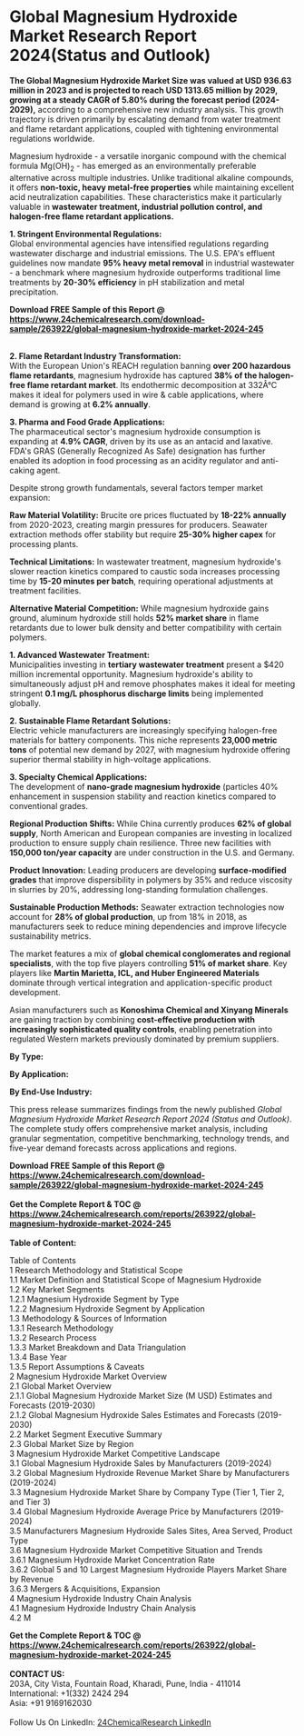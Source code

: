 <h1>Global Magnesium Hydroxide Market Research Report 2024(Status and Outlook)</h1><p><strong>The Global Magnesium Hydroxide Market Size was valued at USD 936.63 million in 2023 and is projected to reach USD 1313.65 million by 2029, growing at a steady CAGR of 5.80% during the forecast period (2024-2029),</strong> according to a comprehensive new industry analysis. This growth trajectory is driven primarily by escalating demand from water treatment and flame retardant applications, coupled with tightening environmental regulations worldwide.</p><p>Magnesium hydroxide - a versatile inorganic compound with the chemical formula Mg(OH)<sub>2</sub> - has emerged as an environmentally preferable alternative across multiple industries. Unlike traditional alkaline compounds, it offers <strong>non-toxic, heavy metal-free properties</strong> while maintaining excellent acid neutralization capabilities. These characteristics make it particularly valuable in <strong>wastewater treatment, industrial pollution control, and halogen-free flame retardant applications.</strong></p><p><strong>1. Stringent Environmental Regulations:</strong><br>
Global environmental agencies have intensified regulations regarding wastewater discharge and industrial emissions. The U.S. EPA's effluent guidelines now mandate <strong>95% heavy metal removal</strong> in industrial wastewater - a benchmark where magnesium hydroxide outperforms traditional lime treatments by <strong>20-30% efficiency</strong> in pH stabilization and metal precipitation.</p><div><b>Download FREE Sample of this Report @ 
            <a href="https://www.24chemicalresearch.com/download-sample/263922/global-magnesium-hydroxide-market-2024-245">
            https://www.24chemicalresearch.com/download-sample/263922/global-magnesium-hydroxide-market-2024-245</a></b></div><br><p><strong>2. Flame Retardant Industry Transformation:</strong><br>
With the European Union's REACH regulation banning <strong>over 200 hazardous flame retardants</strong>, magnesium hydroxide has captured <strong>38% of the halogen-free flame retardant market</strong>. Its endothermic decomposition at 332Â°C makes it ideal for polymers used in wire &amp; cable applications, where demand is growing at <strong>6.2% annually</strong>.</p><p><strong>3. Pharma and Food Grade Applications:</strong><br>
The pharmaceutical sector's magnesium hydroxide consumption is expanding at <strong>4.9% CAGR</strong>, driven by its use as an antacid and laxative. FDA's GRAS (Generally Recognized As Safe) designation has further enabled its adoption in food processing as an acidity regulator and anti-caking agent.</p><p>Despite strong growth fundamentals, several factors temper market expansion:</p><p><strong>Raw Material Volatility:</strong> Brucite ore prices fluctuated by <strong>18-22% annually</strong> from 2020-2023, creating margin pressures for producers. Seawater extraction methods offer stability but require <strong>25-30% higher capex</strong> for processing plants.</p><p><strong>Technical Limitations:</strong> In wastewater treatment, magnesium hydroxide's slower reaction kinetics compared to caustic soda increases processing time by <strong>15-20 minutes per batch</strong>, requiring operational adjustments at treatment facilities.</p><p><strong>Alternative Material Competition:</strong> While magnesium hydroxide gains ground, aluminum hydroxide still holds <strong>52% market share</strong> in flame retardants due to lower bulk density and better compatibility with certain polymers.</p><p><strong>1. Advanced Wastewater Treatment:</strong><br>
Municipalities investing in <strong>tertiary wastewater treatment</strong> present a $420 million incremental opportunity. Magnesium hydroxide's ability to simultaneously adjust pH and remove phosphates makes it ideal for meeting stringent <strong>0.1 mg/L phosphorus discharge limits</strong> being implemented globally.</p><p><strong>2. Sustainable Flame Retardant Solutions:</strong><br>
Electric vehicle manufacturers are increasingly specifying halogen-free materials for battery components. This niche represents <strong>23,000 metric tons</strong> of potential new demand by 2027, with magnesium hydroxide offering superior thermal stability in high-voltage applications.</p><p><strong>3. Specialty Chemical Applications:</strong><br>
The development of <strong>nano-grade magnesium hydroxide</strong> (particles 40% enhancement in suspension stability and reaction kinetics compared to conventional grades.</p><p><strong>Regional Production Shifts:</strong> While China currently produces <strong>62% of global supply</strong>, North American and European companies are investing in localized production to ensure supply chain resilience. Three new facilities with <strong>150,000 ton/year capacity</strong> are under construction in the U.S. and Germany.</p><p><strong>Product Innovation:</strong> Leading producers are developing <strong>surface-modified grades</strong> that improve dispersibility in polymers by 35% and reduce viscosity in slurries by 20%, addressing long-standing formulation challenges.</p><p><strong>Sustainable Production Methods:</strong> Seawater extraction technologies now account for <strong>28% of global production</strong>, up from 18% in 2018, as manufacturers seek to reduce mining dependencies and improve lifecycle sustainability metrics.</p><p>The market features a mix of <strong>global chemical conglomerates and regional specialists</strong>, with the top five players controlling <strong>51% of market share</strong>. Key players like <strong>Martin Marietta, ICL, and Huber Engineered Materials</strong> dominate through vertical integration and application-specific product development.</p><p>Asian manufacturers such as <strong>Konoshima Chemical and Xinyang Minerals</strong> are gaining traction by combining <strong>cost-effective production with increasingly sophisticated quality controls</strong>, enabling penetration into regulated Western markets previously dominated by premium suppliers.</p><p><strong>By Type:</strong></p><p><strong>By Application:</strong></p><p><strong>By End-Use Industry:</strong></p><p>This press release summarizes findings from the newly published <em>Global Magnesium Hydroxide Market Research Report 2024 (Status and Outlook)</em>. The complete study offers comprehensive market analysis, including granular segmentation, competitive benchmarking, technology trends, and five-year demand forecasts across applications and regions.</p><div><b>Download FREE Sample of this Report @ 
            <a href="https://www.24chemicalresearch.com/download-sample/263922/global-magnesium-hydroxide-market-2024-245">
            https://www.24chemicalresearch.com/download-sample/263922/global-magnesium-hydroxide-market-2024-245</a></b></div><br><div><b>Get the Complete Report & TOC @ 
            <a href="https://www.24chemicalresearch.com/reports/263922/global-magnesium-hydroxide-market-2024-245">
            https://www.24chemicalresearch.com/reports/263922/global-magnesium-hydroxide-market-2024-245</a></b></div><br>
            <b>Table of Content:</b><p>Table of Contents<br />
1 Research Methodology and Statistical Scope<br />
1.1 Market Definition and Statistical Scope of Magnesium Hydroxide<br />
1.2 Key Market Segments<br />
1.2.1 Magnesium Hydroxide Segment by Type<br />
1.2.2 Magnesium Hydroxide Segment by Application<br />
1.3 Methodology & Sources of Information<br />
1.3.1 Research Methodology<br />
1.3.2 Research Process<br />
1.3.3 Market Breakdown and Data Triangulation<br />
1.3.4 Base Year<br />
1.3.5 Report Assumptions & Caveats<br />
2 Magnesium Hydroxide Market Overview<br />
2.1 Global Market Overview<br />
2.1.1 Global Magnesium Hydroxide Market Size (M USD) Estimates and Forecasts (2019-2030)<br />
2.1.2 Global Magnesium Hydroxide Sales Estimates and Forecasts (2019-2030)<br />
2.2 Market Segment Executive Summary<br />
2.3 Global Market Size by Region<br />
3 Magnesium Hydroxide Market Competitive Landscape<br />
3.1 Global Magnesium Hydroxide Sales by Manufacturers (2019-2024)<br />
3.2 Global Magnesium Hydroxide Revenue Market Share by Manufacturers (2019-2024)<br />
3.3 Magnesium Hydroxide Market Share by Company Type (Tier 1, Tier 2, and Tier 3)<br />
3.4 Global Magnesium Hydroxide Average Price by Manufacturers (2019-2024)<br />
3.5 Manufacturers Magnesium Hydroxide Sales Sites, Area Served, Product Type<br />
3.6 Magnesium Hydroxide Market Competitive Situation and Trends<br />
3.6.1 Magnesium Hydroxide Market Concentration Rate<br />
3.6.2 Global 5 and 10 Largest Magnesium Hydroxide Players Market Share by Revenue<br />
3.6.3 Mergers & Acquisitions, Expansion<br />
4 Magnesium Hydroxide Industry Chain Analysis<br />
4.1 Magnesium Hydroxide Industry Chain Analysis<br />
4.2 M</p><div><b>Get the Complete Report & TOC @ 
            <a href="https://www.24chemicalresearch.com/reports/263922/global-magnesium-hydroxide-market-2024-245">
            https://www.24chemicalresearch.com/reports/263922/global-magnesium-hydroxide-market-2024-245</a></b></div><br><b>CONTACT US:</b><br>
            203A, City Vista, Fountain Road, Kharadi, Pune, India - 411014<br>
            International: +1(332) 2424 294<br>
            Asia: +91 9169162030 <br><br>
            Follow Us On LinkedIn: <a href="https://www.linkedin.com/company/24chemicalresearch/">24ChemicalResearch LinkedIn</a>